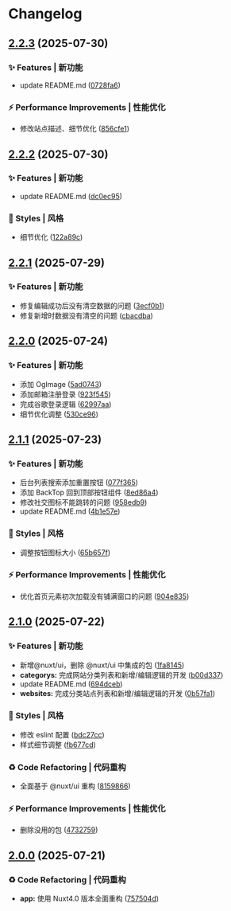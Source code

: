 # Changelog

## [2.2.3](https://github.com/baiwumm/dream-site/compare/2.2.2...2.2.3) (2025-07-30)

### ✨ Features | 新功能

* update README.md ([0728fa6](https://github.com/baiwumm/dream-site/commit/0728fa6dde0997089226da939cd6959e960d98a6))

### ⚡ Performance Improvements | 性能优化

* 修改站点描述、细节优化 ([856cfe1](https://github.com/baiwumm/dream-site/commit/856cfe1644198f1978853963150d57a032685299))

## [2.2.2](https://github.com/baiwumm/dream-site/compare/2.2.1...2.2.2) (2025-07-30)

### ✨ Features | 新功能

* update README.md ([dc0ec95](https://github.com/baiwumm/dream-site/commit/dc0ec9520db46b37cbff3c8d47f43cfb373d9ae8))

### 💄 Styles | 风格

* 细节优化 ([122a89c](https://github.com/baiwumm/dream-site/commit/122a89c4733b269f7f4e38210cbfe1a91f9f5cd7))

## [2.2.1](https://github.com/baiwumm/dream-site/compare/2.2.0...2.2.1) (2025-07-29)

### ✨ Features | 新功能

* 修复编辑成功后没有清空数据的问题 ([3ecf0b1](https://github.com/baiwumm/dream-site/commit/3ecf0b1054b877bc41b6e5ba034126e707a2903d))
* 修复新增时数据没有清空的问题 ([cbacdba](https://github.com/baiwumm/dream-site/commit/cbacdbae67ef61a6a96f18a2a255ecf152b87e18))

## [2.2.0](https://github.com/baiwumm/dream-site/compare/2.1.1...2.2.0) (2025-07-24)

### ✨ Features | 新功能

* 添加 OgImage ([5ad0743](https://github.com/baiwumm/dream-site/commit/5ad07437d3811f792857d1561f41eaa18c862c60))
* 添加邮箱注册登录 ([923f545](https://github.com/baiwumm/dream-site/commit/923f5455ad2d10563901d1e86aee68ad2e4c3491))
* 完成谷歌登录逻辑 ([62997aa](https://github.com/baiwumm/dream-site/commit/62997aadfabf1f8d36816e8da29ff18236a285b9))
* 细节优化调整 ([530ce96](https://github.com/baiwumm/dream-site/commit/530ce96de6b2082b1211343a72653a227e39d13b))

## [2.1.1](https://github.com/baiwumm/dream-site/compare/2.1.0...2.1.1) (2025-07-23)

### ✨ Features | 新功能

* 后台列表搜索添加重置按钮 ([077f365](https://github.com/baiwumm/dream-site/commit/077f36506aef294bed06c59bc11cf12bb6637619))
* 添加 BackTop 回到顶部按钮组件 ([8ed86a4](https://github.com/baiwumm/dream-site/commit/8ed86a4795a5112729fad6902d884e777f86ed7e))
* 修改社交图标不能跳转的问题 ([958edb9](https://github.com/baiwumm/dream-site/commit/958edb9f658fca3d42e887f47d5e809bc1806f71))
* update README.md ([4b1e57e](https://github.com/baiwumm/dream-site/commit/4b1e57e4dae1b3c8ef36734a2dd404475f0fffc7))

### 💄 Styles | 风格

* 调整按钮图标大小 ([65b657f](https://github.com/baiwumm/dream-site/commit/65b657f7f13715081885d7a4f94ad0e4d1a872ee))

### ⚡ Performance Improvements | 性能优化

* 优化首页元素初次加载没有铺满窗口的问题 ([904e835](https://github.com/baiwumm/dream-site/commit/904e835b69747c96d53f468e1c843b24dd509f48))

## [2.1.0](https://github.com/baiwumm/dream-site/compare/2.0.0...2.1.0) (2025-07-22)

### ✨ Features | 新功能

* 新增@nuxt/ui，删除 @nuxt/ui 中集成的包 ([1fa8145](https://github.com/baiwumm/dream-site/commit/1fa81456ad91440cb8e74a7cbef7fc1de8174ed8))
* **categorys:** 完成网站分类列表和新增/编辑逻辑的开发 ([b00d337](https://github.com/baiwumm/dream-site/commit/b00d337b83660320e36bf70540c4562d5afd2ebd))
* update README.md ([694dceb](https://github.com/baiwumm/dream-site/commit/694dceb6c8ec6fc0a588007e3cc32654d50a63e4))
* **websites:** 完成分类站点列表和新增/编辑逻辑的开发 ([0b57fa1](https://github.com/baiwumm/dream-site/commit/0b57fa1704b8a3b1a753118ceb8af0624971229c))

### 💄 Styles | 风格

* 修改 eslint 配置 ([bdc27cc](https://github.com/baiwumm/dream-site/commit/bdc27cc6d26986ada748ece6675f3d9d0bfffc2c))
* 样式细节调整 ([fb677cd](https://github.com/baiwumm/dream-site/commit/fb677cd2a0b7bcc6e4f0c21ac7018448fd955d23))

### ♻ Code Refactoring | 代码重构

* 全面基于 @nuxt/ui 重构 ([8159866](https://github.com/baiwumm/dream-site/commit/8159866f05c8fc31da1e9c97dd3ec2dcef6dc0bd))

### ⚡ Performance Improvements | 性能优化

* 删除没用的包 ([4732759](https://github.com/baiwumm/dream-site/commit/4732759bf4bee21ee9c16acd000811fc3acb7a6f))

## [2.0.0](https://github.com/baiwumm/dream-site/compare/1.5.2...2.0.0) (2025-07-21)

### ♻ Code Refactoring | 代码重构

* **app:** 使用 Nuxt4.0 版本全面重构 ([757504d](https://github.com/baiwumm/dream-site/commit/757504d7d6f14890d7c0b50c1f7c82e31b9b13ab))
